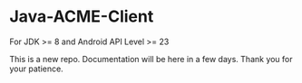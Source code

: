 # Java-ACME-Client
For JDK >= 8 and Android API Level >= 23

This is a new repo. Documentation will be here in a few days. Thank you for your patience.
